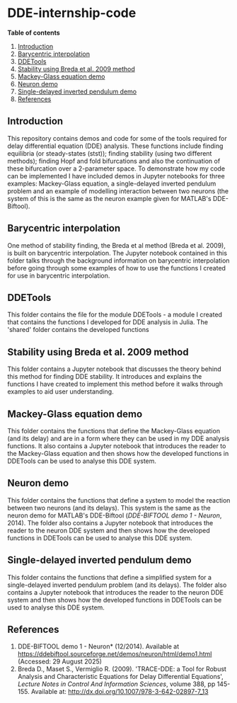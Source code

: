 # DDE-internship-code

**Table of contents**
1. [Introduction](#introduction)
2. [Barycentric interpolation](#barycentric-interpolation)
3. [DDETools](#DDETools)
4. [Stability using Breda et al. 2009 method](#stability-using-Breda-et-al.-2009-method)
5. [Mackey-Glass equation demo](#mackey-glass-equation-demo)
6. [Neuron demo](#neuron-demo)
7. [Single-delayed inverted pendulum demo](#single-delayed-inverted-pendulum-demo)
8. [References](#references)

## Introduction

This repository contains demos and code for some of the tools required for delay differential equation (DDE) analysis. These functions include finding equilibria (or steady-states (stst)); finding stability (using two different methods); finding Hopf and fold bifurcations and also the continuation of these bifurcation over a 2-parameter space. To demonstrate how my code can be implemented I have included demos in Jupyter notebooks for three examples: Mackey-Glass equation, a single-delayed inverted pendulum problem and an example of modelling interaction between two neurons (the system of this is the same as the neuron example given for MATLAB's DDE-Biftool).

## Barycentric interpolation

One method of stability finding, the Breda et al method (Breda et al. 2009), is built on barycentric interpolation. The Jupyter notebook contained in this folder talks through the background information on barycentric interpolation before going through some examples of how to use the functions I created for use in barycentric interpolation.

## DDETools

This folder contains the file for the module DDETools - a module I created that contains the functions I developed for DDE analysis in Julia. The 'shared' folder contains the developed functions

## Stability using Breda et al. 2009 method

This folder contains a Jupyter notebook that discusses the theory behind this method for finding DDE stability. It introduces and explains the functions I have created to implement this method before it walks through examples to aid user understanding.

## Mackey-Glass equation demo

This folder contains the functions that define the Mackey-Glass equation (and its delay) and are in a form where they can be used in my DDE analysis functions. It also contains a Jupyter notebook that introduces the reader to the Mackey-Glass equation and then shows how the developed functions in DDETools can be used to analyse this DDE system.

## Neuron demo

This folder contains the functions that define a system to model the reaction between two neurons (and its delays). This system is the same as the neuron demo for MATLAB's DDE-Biftool (*DDE-BIFTOOL demo 1 - Neuron*, 2014). The folder also contains a Jupyter notebook that introduces the reader to the neuron DDE system and then shows how the developed functions in DDETools can be used to analyse this DDE system.

## Single-delayed inverted pendulum demo

This folder contains the functions that define a simplified system for a single-delayed inverted pendulum problem (and its delays). The folder also contains a Jupyter notebook that introduces the reader to the neuron DDE system and then shows how the developed functions in DDETools can be used to analyse this DDE system.

## References

1. DDE-BIFTOOL demo 1 - Neuron* (12/2014). Available at https://ddebiftool.sourceforge.net/demos/neuron/html/demo1.html (Accessed: 29 August 2025)
2. Breda D., Maset S., Vermiglio R. (2009). 'TRACE-DDE: a Tool for Robust Analysis and Characteristic Equations for Delay Differential Equations', *Lecture Notes in Control And Information Sciences*, volume 388, pp 145-155. Available at: http://dx.doi.org/10.1007/978-3-642-02897-7_13